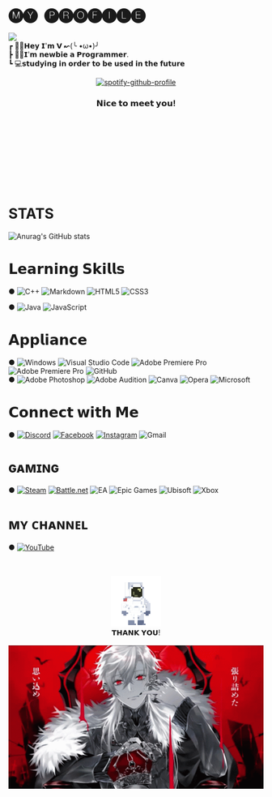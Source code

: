 # 🅜🅨 ​ 🅟🅡🅞🅕🅘🅛🅔 
<p float="left">
<img src='M-ART.gif' width='350' align="left">
<p float="left">  

<br>                    
┏ 🖖🏼𝗛𝗲𝘆 𝗜'𝗺 𝗩 ↜(╰ •ω•)╯
<br> 
┣ 🤳🏼𝗜'𝗺 𝗻𝗲𝘄𝗯𝗶𝗲 𝗮 𝗣𝗿𝗼𝗴𝗿𝗮𝗺𝗺𝗲𝗿.
<br>
┗ 💻𝘀𝘁𝘂𝗱𝘆𝗶𝗻𝗴 𝗶𝗻 𝗼𝗿𝗱𝗲𝗿 𝘁𝗼 𝗯𝗲 𝘂𝘀𝗲𝗱 𝗶𝗻 𝘁𝗵𝗲 𝗳𝘂𝘁𝘂𝗿𝗲 
</div>
<br>



<div align="center">

[![spotify-github-profile](https://spotify-github-profile.vercel.app/api/view?uid=21oywv6dkjsyyk3i7vk4l7rlq&cover_image=true&theme=novatorem&show_offline=false&background_color=121212&interchange=true&bar_color=53b14f&bar_color_cover=false)](https://github.com/kittinan/spotify-github-profile)
<br>
### 𝗡𝗶𝗰𝗲 𝘁𝗼 𝗺𝗲𝗲𝘁 𝘆𝗼𝘂!
</div>
<br>


</div>
<br>
<br>
<br>
<br>
<br>
<br>
<br>

# STATS

![Anurag's GitHub stats](https://github-readme-stats.vercel.app/api?username=Erorr99&show_icons=true&bg_color=00000000&title_color=ec1e4b&border_radius=2.5&text_color=ec1e4&icon_color=e9eafd)

# 𝗟𝗲𝗮𝗿𝗻𝗶𝗻𝗴 𝗦𝗸𝗶𝗹𝗹𝘀


● ![C++](https://img.shields.io/badge/c++-%2300599C.svg?style=for-the-badge&logo=c%2B%2B&logoColor=white) 	![Markdown](https://img.shields.io/badge/markdown-%23000000.svg?style=for-the-badge&logo=markdown&logoColor=white) ![HTML5](https://img.shields.io/badge/html5-%23E34F26.svg?style=for-the-badge&logo=html5&logoColor=white) ![CSS3](https://img.shields.io/badge/css3-%231572B6.svg?style=for-the-badge&logo=css3&logoColor=white)
<br> 

● ![Java](https://img.shields.io/badge/java-%23ED8B00.svg?style=for-the-badge&logo=java&logoColor=white) ![JavaScript](https://img.shields.io/badge/javascript-%23323330.svg?style=for-the-badge&logo=javascript&logoColor=%23F7DF1E)

# 𝗔𝗽𝗽𝗹𝗶𝗮𝗻𝗰𝗲

● ![Windows](https://img.shields.io/badge/Windows-0078D6?style=for-the-badge&logo=windows&logoColor=white) ![Visual Studio Code](https://img.shields.io/badge/Visual%20Studio%20Code-0078d7.svg?style=for-the-badge&logo=visual-studio-code&logoColor=white) ![Adobe Premiere Pro](https://img.shields.io/badge/Adobe%20Premiere%20Pro-9999FF.svg?style=for-the-badge&logo=Adobe%20Premiere%20Pro&logoColor=white) ![Adobe Premiere Pro](https://img.shields.io/badge/Adobe%20Premiere%20Pro-9999FF.svg?style=for-the-badge&logo=Adobe%20Premiere%20Pro&logoColor=white) ![GitHub](https://img.shields.io/badge/github-%23121011.svg?style=for-the-badge&logo=github&logoColor=white)
<br>
● ![Adobe Photoshop](https://img.shields.io/badge/adobe%20photoshop-%2331A8FF.svg?style=for-the-badge&logo=adobe%20photoshop&logoColor=white) ![Adobe Audition](https://img.shields.io/badge/Adobe%20Audition-9999FF.svg?style=for-the-badge&logo=Adobe%20Audition&logoColor=white) ![Canva](https://img.shields.io/badge/Canva-%2300C4CC.svg?style=for-the-badge&logo=Canva&logoColor=white) ![Opera](https://img.shields.io/badge/Opera-FF1B2D?style=for-the-badge&logo=Opera&logoColor=white) ![Microsoft](https://img.shields.io/badge/Microsoft-0078D4?style=for-the-badge&logo=microsoft&logoColor=white)


# 𝗖𝗼𝗻𝗻𝗲𝗰𝘁 𝘄𝗶𝘁𝗵 𝗠𝗲

● [![Discord](https://img.shields.io/badge/Discord-5865F2?style=for-the-badge&logo=discord&logoColor=white)](https://discord.com/users/306734147534192640)   [![Facebook](https://img.shields.io/badge/Facebook-%231877F2.svg?style=for-the-badge&logo=Facebook&logoColor=white)](https://web.facebook.com/Nuttawee.v/) [![Instagram](https://img.shields.io/badge/Instagram-%23E4405F.svg?style=for-the-badge&logo=Instagram&logoColor=white)](https://www.instagram.com/1mil.xz/) ![Gmail](https://img.shields.io/badge/Gmail-D14836?style=for-the-badge&logo=gmail&logoColor=white)

# ɢᴀᴍɪɴɢ

● [![Steam](https://img.shields.io/badge/steam-%23000000.svg?style=for-the-badge&logo=steam&logoColor=white)](https://steamcommunity.com/id/FuckingAssHacker/)  [![Battle.net](https://img.shields.io/badge/battle.net-%2300AEFF.svg?style=for-the-badge&logo=battle.net&logoColor=white)](I3ranDonXVI#1674)  ![EA](https://img.shields.io/badge/ea-%23000000.svg?style=for-the-badge&logo=ea&logoColor=white) ![Epic Games](https://img.shields.io/badge/epicgames-%23313131.svg?style=for-the-badge&logo=epicgames&logoColor=white) ![Ubisoft](https://img.shields.io/badge/Ubisoft-%23F5F5F5.svg?style=for-the-badge&logo=Ubisoft&logoColor=black) ![Xbox](https://img.shields.io/badge/Xbox-%23107C10.svg?style=for-the-badge&logo=Xbox&logoColor=white)

# ᴍʏ ᴄʜᴀɴɴᴇʟ

● [![YouTube](https://img.shields.io/badge/YouTube-FF0000?style=for-the-badge&logo=youtube-music&logoColor=white)](https://www.youtube.com/channel/UC8-HjoLygxVWouYC87a0uBg)



<br>
<br>
<div align="center"> 
<img src='O.gif' width='100'>
</div>
<div align="center">
  𝗧𝗛𝗔𝗡𝗞 𝗬𝗢𝗨!
</div>
<br>
<div align="right"> 
<img src='Footer.gif' width='1180'>
</div>